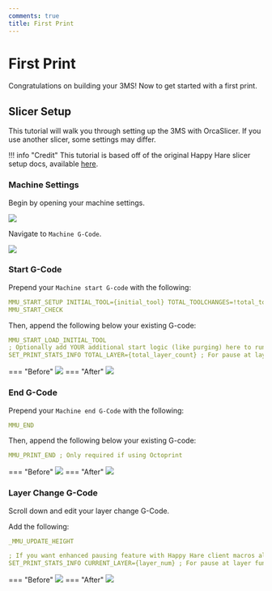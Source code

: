 ```yaml
---
comments: true
title: First Print
---
```


# First Print

Congratulations on building your 3MS! Now to get started with a first print.

## Slicer Setup

This tutorial will walk you through setting up the 3MS with OrcaSlicer. If you use another slicer, some settings may differ.

!!! info "Credit"
    This tutorial is based off of the original Happy Hare slicer setup docs, available [here](https://github.com/moggieuk/Happy-Hare/wiki/Slicer-Setup).

### Machine Settings

Begin by opening your machine settings.

![](9c52e9c3.png)

Navigate to `Machine G-Code`.

![](2f542723.png)

### Start G-Code

Prepend your `Machine start G-code` with the following:

```yaml
MMU_START_SETUP INITIAL_TOOL={initial_tool} TOTAL_TOOLCHANGES=!total_toolchanges! REFERENCED_TOOLS=!referenced_tools! TOOL_COLORS=!colors! TOOL_TEMPS=!temperatures! TOOL_MATERIALS=!materials! FILAMENT_NAMES=!filament_names! PURGE_VOLUMES=!purge_volumes!
MMU_START_CHECK
```

Then, append the following below your existing G-code:

```yaml
MMU_START_LOAD_INITIAL_TOOL
; Optionally add YOUR additional start logic (like purging) here to run just prior to start
SET_PRINT_STATS_INFO TOTAL_LAYER={total_layer_count} ; For pause at layer functionality and better print stats
```

=== "Before"
    ![](ea01e198.png)
=== "After"
    ![](4331cc6c.png)

### End G-Code

Prepend your `Machine end G-Code` with the following:

```yaml
MMU_END
```

Then, append the following below your existing G-code:

```yaml
MMU_PRINT_END ; Only required if using Octoprint
```

=== "Before"
    ![](1c451151.png)
=== "After"
    ![](2155183d.png)

### Layer Change G-Code

Scroll down and edit your layer change G-Code.

Add the following:

```yaml
_MMU_UPDATE_HEIGHT

; If you want enhanced pausing feature with Happy Hare client macros also add this
SET_PRINT_STATS_INFO CURRENT_LAYER={layer_num} ; For pause at layer functionality and better print stats
```

=== "Before"
    ![](458ac7cd.png)
=== "After"
    ![](64a872df.png)